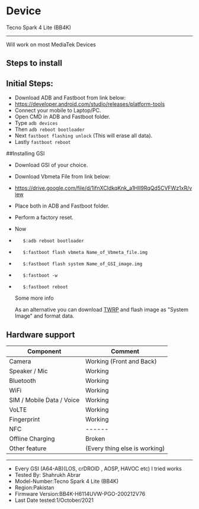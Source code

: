 # Device
Tecno Spark 4 Lite (BB4K)

***
Will work on most MediaTek Devices

## Steps to install

## Initial Steps:
* Download ADB and Fastboot from link below:
* https://developer.android.com/studio/releases/platform-tools
* Connect your mobile to Laptop/PC.
* Open CMD in ADB and Fastboot folder.
* Type `adb devices`
* Then `adb reboot bootloader`
* Next `fastboot flashing unlock` (This will erase all data).
* Lastly `fastboot reboot`

##Installing GSI
* Download GSI of your choice.
* Download Vbmeta File from link below: 
* https://drive.google.com/file/d/1ifnXCIdkqKnk_a1HII9RqQd5CVFWz1xR/view
* Place both in ADB and Fastboot folder.
* Perform a factory reset.
* Now 
*        $:adb reboot bootloader
*        $:fastboot flash vbmeta Name_of_Vbmeta_file.img
*        $:fastboot flash system Name_of_GSI_image.img
*        $:fastboot -w 
*        $:fastboot reboot
       
     Some more info

    As an alternative you can download [TWRP](https://androidfilehost.com/?fid=8889791610682912002) and flash image as "System Image" and format data.

## Hardware support

| Component                 |      Comment                                              |
|---------------------------|-----------------------------------------------------------|
| Camera                    | Working (Front and Back)                                                    |
| Speaker / Mic             |  Working                                                  |
| Bluetooth                 | Working                                                   |
| WiFi                      | Working                                                   |
| SIM / Mobile Data / Voice | Working                                                   |
| VoLTE                     | Working                                                  |
| Fingerprint               | Working                                                    |
| NFC                       | ------                                                   |
| Offline Charging          | Broken                                                   |
| Other feature             | (Every thing else is working)                                                    |
---
* Every GSI (A64-AB)(LOS, crDROID , AOSP, HAVOC etc) I tried works
* Tested By: Shahrukh Abrar
* Model-Number:Tecno Spark 4 Lite (BB4K)
* Region:Pakistan
* Firmware Version:BB4K-H6114UVW-PGO-200212V76
* Last Date tested:1/October/2021